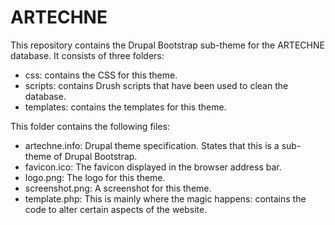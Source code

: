 # ARTECHNE

This repository contains the Drupal Bootstrap sub-theme for the ARTECHNE database. It consists of three folders:

* css: contains the CSS for this theme.
* scripts: contains Drush scripts that have been used to clean the database.
* templates: contains the templates for this theme.

This folder contains the following files: 

* artechne.info: Drupal theme specification. States that this is a sub-theme of Drupal Bootstrap.
* favicon.ico: The favicon displayed in the browser address bar.
* logo.png: The logo for this theme.
* screenshot.png: A screenshot for this theme.
* template.php: This is mainly where the magic happens: contains the code to alter certain aspects of the website.
